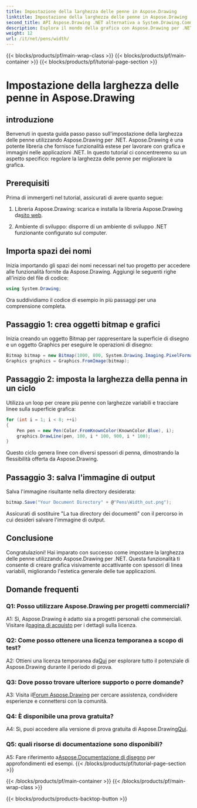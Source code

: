 ```yaml
---
title: Impostazione della larghezza delle penne in Aspose.Drawing
linktitle: Impostazione della larghezza delle penne in Aspose.Drawing
second_title: API Aspose.Drawing .NET alternativa a System.Drawing.Common
description: Esplora il mondo della grafica con Aspose.Drawing per .NET. Scopri come impostare dinamicamente la larghezza della penna per ottenere immagini straordinarie. Inizia con la nostra guida passo passo.
weight: 12
url: /it/net/pens/width/
---
```


{{< blocks/products/pf/main-wrap-class >}}
{{< blocks/products/pf/main-container >}}
{{< blocks/products/pf/tutorial-page-section >}}

# Impostazione della larghezza delle penne in Aspose.Drawing

## introduzione

Benvenuti in questa guida passo passo sull'impostazione della larghezza delle penne utilizzando Aspose.Drawing per .NET. Aspose.Drawing è una potente libreria che fornisce funzionalità estese per lavorare con grafica e immagini nelle applicazioni .NET. In questo tutorial ci concentreremo su un aspetto specifico: regolare la larghezza delle penne per migliorare la grafica.

## Prerequisiti

Prima di immergerti nel tutorial, assicurati di avere quanto segue:

1.  Libreria Aspose.Drawing: scarica e installa la libreria Aspose.Drawing da[sito web](https://releases.aspose.com/drawing/net/).

2. Ambiente di sviluppo: disporre di un ambiente di sviluppo .NET funzionante configurato sul computer.

## Importa spazi dei nomi

Inizia importando gli spazi dei nomi necessari nel tuo progetto per accedere alle funzionalità fornite da Aspose.Drawing. Aggiungi le seguenti righe all'inizio del file di codice:

```csharp
using System.Drawing;
```

Ora suddividiamo il codice di esempio in più passaggi per una comprensione completa.

## Passaggio 1: crea oggetti bitmap e grafici

Inizia creando un oggetto Bitmap per rappresentare la superficie di disegno e un oggetto Graphics per eseguire le operazioni di disegno:

```csharp
Bitmap bitmap = new Bitmap(1000, 800, System.Drawing.Imaging.PixelFormat.Format32bppPArgb);
Graphics graphics = Graphics.FromImage(bitmap);
```

## Passaggio 2: imposta la larghezza della penna in un ciclo

Utilizza un loop per creare più penne con larghezze variabili e tracciare linee sulla superficie grafica:

```csharp
for (int i = 1; i < 8; ++i)
{
    Pen pen = new Pen(Color.FromKnownColor(KnownColor.Blue), i);
    graphics.DrawLine(pen, 100, i * 100, 900, i * 100);
}
```

Questo ciclo genera linee con diversi spessori di penna, dimostrando la flessibilità offerta da Aspose.Drawing.

## Passaggio 3: salva l'immagine di output

Salva l'immagine risultante nella directory desiderata:

```csharp
bitmap.Save("Your Document Directory" + @"Pens\Width_out.png");
```

Assicurati di sostituire "La tua directory dei documenti" con il percorso in cui desideri salvare l'immagine di output.

## Conclusione

Congratulazioni! Hai imparato con successo come impostare la larghezza delle penne utilizzando Aspose.Drawing per .NET. Questa funzionalità ti consente di creare grafica visivamente accattivante con spessori di linea variabili, migliorando l'estetica generale delle tue applicazioni.

## Domande frequenti

### Q1: Posso utilizzare Aspose.Drawing per progetti commerciali?

 A1: Sì, Aspose.Drawing è adatto sia a progetti personali che commerciali. Visitare il[pagina di acquisto](https://purchase.aspose.com/buy) per i dettagli sulla licenza.

### Q2: Come posso ottenere una licenza temporanea a scopo di test?

 A2: Ottieni una licenza temporanea da[Qui](https://purchase.aspose.com/temporary-license/) per esplorare tutto il potenziale di Aspose.Drawing durante il periodo di prova.

### Q3: Dove posso trovare ulteriore supporto o porre domande?

 A3: Visita il[Forum Aspose.Drawing](https://forum.aspose.com/c/diagram/17) per cercare assistenza, condividere esperienze e connettersi con la comunità.

### Q4: È disponibile una prova gratuita?

 A4: Sì, puoi accedere alla versione di prova gratuita di Aspose.Drawing[Qui](https://releases.aspose.com/).

### Q5: quali risorse di documentazione sono disponibili?

 A5: Fare riferimento a[Aspose.Documentazione di disegno](https://reference.aspose.com/drawing/net/) per approfondimenti ed esempi.
{{< /blocks/products/pf/tutorial-page-section >}}

{{< /blocks/products/pf/main-container >}}
{{< /blocks/products/pf/main-wrap-class >}}

{{< blocks/products/products-backtop-button >}}

